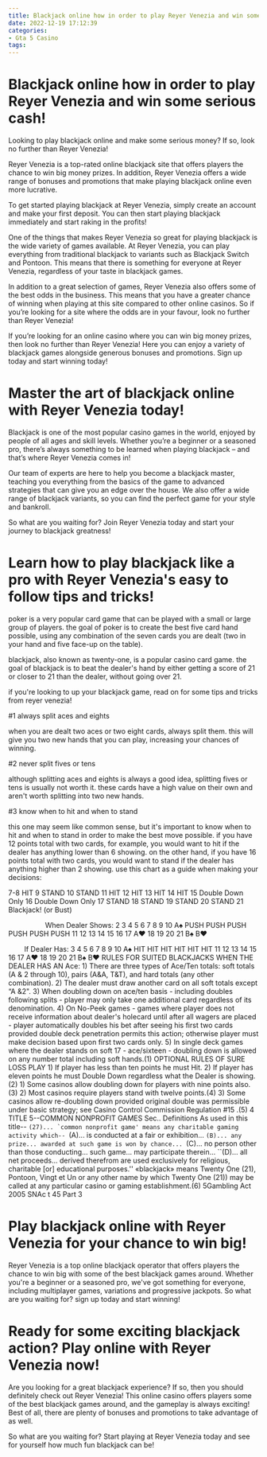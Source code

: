 ```yaml
---
title: Blackjack online how in order to play Reyer Venezia and win some serious cash!
date: 2022-12-19 17:12:39
categories:
- Gta 5 Casino
tags:
---
```



#  Blackjack online how in order to play Reyer Venezia and win some serious cash!

Looking to play blackjack online and make some serious money? If so, look no further than Reyer Venezia!

Reyer Venezia is a top-rated online blackjack site that offers players the chance to win big money prizes. In addition, Reyer Venezia offers a wide range of bonuses and promotions that make playing blackjack online even more lucrative.

To get started playing blackjack at Reyer Venezia, simply create an account and make your first deposit. You can then start playing blackjack immediately and start raking in the profits!

One of the things that makes Reyer Venezia so great for playing blackjack is the wide variety of games available. At Reyer Venezia, you can play everything from traditional blackjack to variants such as Blackjack Switch and Pontoon. This means that there is something for everyone at Reyer Venezia, regardless of your taste in blackjack games.

In addition to a great selection of games, Reyer Venezia also offers some of the best odds in the business. This means that you have a greater chance of winning when playing at this site compared to other online casinos. So if you’re looking for a site where the odds are in your favour, look no further than Reyer Venezia!

If you’re looking for an online casino where you can win big money prizes, then look no further than Reyer Venezia! Here you can enjoy a variety of blackjack games alongside generous bonuses and promotions. Sign up today and start winning today!

#  Master the art of blackjack online with Reyer Venezia today!

Blackjack is one of the most popular casino games in the world, enjoyed by people of all ages and skill levels. Whether you’re a beginner or a seasoned pro, there’s always something to be learned when playing blackjack – and that’s where Reyer Venezia comes in!

Our team of experts are here to help you become a blackjack master, teaching you everything from the basics of the game to advanced strategies that can give you an edge over the house. We also offer a wide range of blackjack variants, so you can find the perfect game for your style and bankroll.

So what are you waiting for? Join Reyer Venezia today and start your journey to blackjack greatness!

#  Learn how to play blackjack like a pro with Reyer Venezia's easy to follow tips and tricks!

 poker is a very popular card game that can be played with a small or large group of players. the goal of poker is to create the best five card hand possible, using any combination of the seven cards you are dealt (two in your hand and five face-up on the table).

blackjack, also known as twenty-one, is a popular casino card game. the goal of blackjack is to beat the dealer's hand by either getting a score of 21 or closer to 21 than the dealer, without going over 21.

if you're looking to up your blackjack game, read on for some tips and tricks from reyer venezia!

#1 always split aces and eights

when you are dealt two aces or two eight cards, always split them. this will give you two new hands that you can play, increasing your chances of winning.

#2 never split fives or tens

although splitting aces and eights is always a good idea, splitting fives or tens is usually not worth it. these cards have a high value on their own and aren't worth splitting into two new hands.

#3 know when to hit and when to stand

this one may seem like common sense, but it's important to know when to hit and when to stand in order to make the best move possible. if you have 12 points total with two cards, for example, you would want to hit if the dealer has anything lower than 6 showing. on the other hand, if you have 16 points total with two cards, you would want to stand if the dealer has anything higher than 2 showing. use this chart as a guide when making your decisions:




















7-8 	HIT 	9 	STAND 	10 	STAND 	11 	HIT 	12 	HIT 	13 	HIT 	14 	HIT 	15 Double Down Only 16 Double Down Only 17 STAND 18 STAND 19 STAND 20 STAND 21 Blackjack! (or Bust)

      When Dealer Shows: 2 3 4 5 6 7 8 9 10 A♠ PUSH PUSH PUSH PUSH PUSH PUSH 11 12 13 14 15 16 17 A♥ 18 19 20 21 B♠ B♥

   If Dealer Has: 3 4 5 6 7 8 9 10 A♠ HIT HIT HIT HIT HIT HIT 11 12 13 14 15 16 17 A♥ 18 19 20 21 B♠ B♥ RULES FOR SUITED BLACKJACKS WHEN THE DEALER HAS AN Ace: 1) There are three types of Ace/Ten totals: soft totals (A & 2 through 10), pairs (A&A, T&T), and hard totals (any other combination). 2) The dealer must draw another card on all soft totals except “A &2". 3) When doubling down on ace/ten basis - including doubles following splits - player may only take one additional card regardless of its denomination. 4) On No-Peek games - games where player does not receive information about dealer's holecard until after all wagers are placed - player automatically doubles his bet after seeing his first two cards provided double deck penetration permits this action; otherwise player must make decision based upon first two cards only. 5) In single deck games where the dealer stands on soft 17 - ace/sixteen - doubling down is allowed on any number total including soft hands.(1) OPTIONAL RULES OF SURE LOSS PLAY 1) If player has less than ten points he must Hit. 2) If player has eleven points he must Double Down regardless what the Dealer is showing.(2) 1) Some casinos allow doubling down for players with nine points also.(3) 2) Most casinos require players stand with twelve points.(4) 3) Some casinos allow re-doubling down provided original double was permissible under basic strategy; see Casino Control Commission Regulation #15 .(5) 4 TITLE 5--COMMON NONPROFIT GAMES Sec.. Definitions As used in this title-- ``(27)... `common nonprofit game' means any charitable gaming activity which-- ``(A)... is conducted at a fair or exhibition... ``(B)... any prize... awarded at such game is won by chance... ``(C)... no person other than those conducting... such game... may participate therein... ``(D)... all net proceeds... derived therefrom are used exclusively for religious, charitable [or] educational purposes.'' «blackjack» means Twenty One (21), Pontoon, Vingt et Un or any other name by which Twenty One (21)) may be called at any particular casino or gaming establishment.(6) 5Gambling Act 2005 SNAc t 45 Part 3

#  Play blackjack online with Reyer Venezia for your chance to win big!

Reyer Venezia is a top online blackjack operator that offers players the chance to win big with some of the best blackjack games around. Whether you're a beginner or a seasoned pro, we've got something for everyone, including multiplayer games, variations and progressive jackpots. So what are you waiting for? sign up today and start winning!

#  Ready for some exciting blackjack action? Play online with Reyer Venezia now!

Are you looking for a great blackjack experience? If so, then you should definitely check out Reyer Venezia! This online casino offers players some of the best blackjack games around, and the gameplay is always exciting! Best of all, there are plenty of bonuses and promotions to take advantage of as well.

So what are you waiting for? Start playing at Reyer Venezia today and see for yourself how much fun blackjack can be!